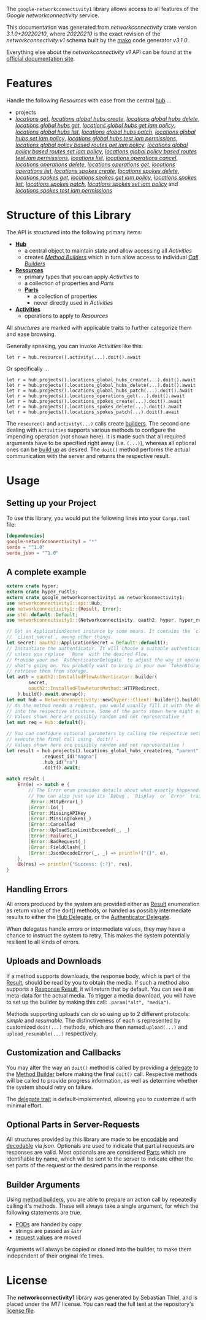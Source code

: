 <!---
DO NOT EDIT !
This file was generated automatically from 'src/mako/api/README.md.mako'
DO NOT EDIT !
-->
The `google-networkconnectivity1` library allows access to all features of the *Google networkconnectivity* service.

This documentation was generated from *networkconnectivity* crate version *3.1.0+20220210*, where *20220210* is the exact revision of the *networkconnectivity:v1* schema built by the [mako](http://www.makotemplates.org/) code generator *v3.1.0*.

Everything else about the *networkconnectivity* *v1* API can be found at the
[official documentation site](https://cloud.google.com/network-connectivity/docs/reference/networkconnectivity/rest).
# Features

Handle the following *Resources* with ease from the central [hub](https://docs.rs/google-networkconnectivity1/3.1.0+20220210/google_networkconnectivity1/Networkconnectivity) ... 

* projects
 * [*locations get*](https://docs.rs/google-networkconnectivity1/3.1.0+20220210/google_networkconnectivity1/api::ProjectLocationGetCall), [*locations global hubs create*](https://docs.rs/google-networkconnectivity1/3.1.0+20220210/google_networkconnectivity1/api::ProjectLocationGlobalHubCreateCall), [*locations global hubs delete*](https://docs.rs/google-networkconnectivity1/3.1.0+20220210/google_networkconnectivity1/api::ProjectLocationGlobalHubDeleteCall), [*locations global hubs get*](https://docs.rs/google-networkconnectivity1/3.1.0+20220210/google_networkconnectivity1/api::ProjectLocationGlobalHubGetCall), [*locations global hubs get iam policy*](https://docs.rs/google-networkconnectivity1/3.1.0+20220210/google_networkconnectivity1/api::ProjectLocationGlobalHubGetIamPolicyCall), [*locations global hubs list*](https://docs.rs/google-networkconnectivity1/3.1.0+20220210/google_networkconnectivity1/api::ProjectLocationGlobalHubListCall), [*locations global hubs patch*](https://docs.rs/google-networkconnectivity1/3.1.0+20220210/google_networkconnectivity1/api::ProjectLocationGlobalHubPatchCall), [*locations global hubs set iam policy*](https://docs.rs/google-networkconnectivity1/3.1.0+20220210/google_networkconnectivity1/api::ProjectLocationGlobalHubSetIamPolicyCall), [*locations global hubs test iam permissions*](https://docs.rs/google-networkconnectivity1/3.1.0+20220210/google_networkconnectivity1/api::ProjectLocationGlobalHubTestIamPermissionCall), [*locations global policy based routes get iam policy*](https://docs.rs/google-networkconnectivity1/3.1.0+20220210/google_networkconnectivity1/api::ProjectLocationGlobalPolicyBasedRouteGetIamPolicyCall), [*locations global policy based routes set iam policy*](https://docs.rs/google-networkconnectivity1/3.1.0+20220210/google_networkconnectivity1/api::ProjectLocationGlobalPolicyBasedRouteSetIamPolicyCall), [*locations global policy based routes test iam permissions*](https://docs.rs/google-networkconnectivity1/3.1.0+20220210/google_networkconnectivity1/api::ProjectLocationGlobalPolicyBasedRouteTestIamPermissionCall), [*locations list*](https://docs.rs/google-networkconnectivity1/3.1.0+20220210/google_networkconnectivity1/api::ProjectLocationListCall), [*locations operations cancel*](https://docs.rs/google-networkconnectivity1/3.1.0+20220210/google_networkconnectivity1/api::ProjectLocationOperationCancelCall), [*locations operations delete*](https://docs.rs/google-networkconnectivity1/3.1.0+20220210/google_networkconnectivity1/api::ProjectLocationOperationDeleteCall), [*locations operations get*](https://docs.rs/google-networkconnectivity1/3.1.0+20220210/google_networkconnectivity1/api::ProjectLocationOperationGetCall), [*locations operations list*](https://docs.rs/google-networkconnectivity1/3.1.0+20220210/google_networkconnectivity1/api::ProjectLocationOperationListCall), [*locations spokes create*](https://docs.rs/google-networkconnectivity1/3.1.0+20220210/google_networkconnectivity1/api::ProjectLocationSpokeCreateCall), [*locations spokes delete*](https://docs.rs/google-networkconnectivity1/3.1.0+20220210/google_networkconnectivity1/api::ProjectLocationSpokeDeleteCall), [*locations spokes get*](https://docs.rs/google-networkconnectivity1/3.1.0+20220210/google_networkconnectivity1/api::ProjectLocationSpokeGetCall), [*locations spokes get iam policy*](https://docs.rs/google-networkconnectivity1/3.1.0+20220210/google_networkconnectivity1/api::ProjectLocationSpokeGetIamPolicyCall), [*locations spokes list*](https://docs.rs/google-networkconnectivity1/3.1.0+20220210/google_networkconnectivity1/api::ProjectLocationSpokeListCall), [*locations spokes patch*](https://docs.rs/google-networkconnectivity1/3.1.0+20220210/google_networkconnectivity1/api::ProjectLocationSpokePatchCall), [*locations spokes set iam policy*](https://docs.rs/google-networkconnectivity1/3.1.0+20220210/google_networkconnectivity1/api::ProjectLocationSpokeSetIamPolicyCall) and [*locations spokes test iam permissions*](https://docs.rs/google-networkconnectivity1/3.1.0+20220210/google_networkconnectivity1/api::ProjectLocationSpokeTestIamPermissionCall)




# Structure of this Library

The API is structured into the following primary items:

* **[Hub](https://docs.rs/google-networkconnectivity1/3.1.0+20220210/google_networkconnectivity1/Networkconnectivity)**
    * a central object to maintain state and allow accessing all *Activities*
    * creates [*Method Builders*](https://docs.rs/google-networkconnectivity1/3.1.0+20220210/google_networkconnectivity1/client::MethodsBuilder) which in turn
      allow access to individual [*Call Builders*](https://docs.rs/google-networkconnectivity1/3.1.0+20220210/google_networkconnectivity1/client::CallBuilder)
* **[Resources](https://docs.rs/google-networkconnectivity1/3.1.0+20220210/google_networkconnectivity1/client::Resource)**
    * primary types that you can apply *Activities* to
    * a collection of properties and *Parts*
    * **[Parts](https://docs.rs/google-networkconnectivity1/3.1.0+20220210/google_networkconnectivity1/client::Part)**
        * a collection of properties
        * never directly used in *Activities*
* **[Activities](https://docs.rs/google-networkconnectivity1/3.1.0+20220210/google_networkconnectivity1/client::CallBuilder)**
    * operations to apply to *Resources*

All *structures* are marked with applicable traits to further categorize them and ease browsing.

Generally speaking, you can invoke *Activities* like this:

```Rust,ignore
let r = hub.resource().activity(...).doit().await
```

Or specifically ...

```ignore
let r = hub.projects().locations_global_hubs_create(...).doit().await
let r = hub.projects().locations_global_hubs_delete(...).doit().await
let r = hub.projects().locations_global_hubs_patch(...).doit().await
let r = hub.projects().locations_operations_get(...).doit().await
let r = hub.projects().locations_spokes_create(...).doit().await
let r = hub.projects().locations_spokes_delete(...).doit().await
let r = hub.projects().locations_spokes_patch(...).doit().await
```

The `resource()` and `activity(...)` calls create [builders][builder-pattern]. The second one dealing with `Activities` 
supports various methods to configure the impending operation (not shown here). It is made such that all required arguments have to be 
specified right away (i.e. `(...)`), whereas all optional ones can be [build up][builder-pattern] as desired.
The `doit()` method performs the actual communication with the server and returns the respective result.

# Usage

## Setting up your Project

To use this library, you would put the following lines into your `Cargo.toml` file:

```toml
[dependencies]
google-networkconnectivity1 = "*"
serde = "^1.0"
serde_json = "^1.0"
```

## A complete example

```Rust
extern crate hyper;
extern crate hyper_rustls;
extern crate google_networkconnectivity1 as networkconnectivity1;
use networkconnectivity1::api::Hub;
use networkconnectivity1::{Result, Error};
use std::default::Default;
use networkconnectivity1::{Networkconnectivity, oauth2, hyper, hyper_rustls};

// Get an ApplicationSecret instance by some means. It contains the `client_id` and 
// `client_secret`, among other things.
let secret: oauth2::ApplicationSecret = Default::default();
// Instantiate the authenticator. It will choose a suitable authentication flow for you, 
// unless you replace  `None` with the desired Flow.
// Provide your own `AuthenticatorDelegate` to adjust the way it operates and get feedback about 
// what's going on. You probably want to bring in your own `TokenStorage` to persist tokens and
// retrieve them from storage.
let auth = oauth2::InstalledFlowAuthenticator::builder(
        secret,
        oauth2::InstalledFlowReturnMethod::HTTPRedirect,
    ).build().await.unwrap();
let mut hub = Networkconnectivity::new(hyper::Client::builder().build(hyper_rustls::HttpsConnector::with_native_roots().https_or_http().enable_http1().enable_http2().build()), auth);
// As the method needs a request, you would usually fill it with the desired information
// into the respective structure. Some of the parts shown here might not be applicable !
// Values shown here are possibly random and not representative !
let mut req = Hub::default();

// You can configure optional parameters by calling the respective setters at will, and
// execute the final call using `doit()`.
// Values shown here are possibly random and not representative !
let result = hub.projects().locations_global_hubs_create(req, "parent")
             .request_id("magna")
             .hub_id("no")
             .doit().await;

match result {
    Err(e) => match e {
        // The Error enum provides details about what exactly happened.
        // You can also just use its `Debug`, `Display` or `Error` traits
         Error::HttpError(_)
        |Error::Io(_)
        |Error::MissingAPIKey
        |Error::MissingToken(_)
        |Error::Cancelled
        |Error::UploadSizeLimitExceeded(_, _)
        |Error::Failure(_)
        |Error::BadRequest(_)
        |Error::FieldClash(_)
        |Error::JsonDecodeError(_, _) => println!("{}", e),
    },
    Ok(res) => println!("Success: {:?}", res),
}

```
## Handling Errors

All errors produced by the system are provided either as [Result](https://docs.rs/google-networkconnectivity1/3.1.0+20220210/google_networkconnectivity1/client::Result) enumeration as return value of
the doit() methods, or handed as possibly intermediate results to either the 
[Hub Delegate](https://docs.rs/google-networkconnectivity1/3.1.0+20220210/google_networkconnectivity1/client::Delegate), or the [Authenticator Delegate](https://docs.rs/yup-oauth2/*/yup_oauth2/trait.AuthenticatorDelegate.html).

When delegates handle errors or intermediate values, they may have a chance to instruct the system to retry. This 
makes the system potentially resilient to all kinds of errors.

## Uploads and Downloads
If a method supports downloads, the response body, which is part of the [Result](https://docs.rs/google-networkconnectivity1/3.1.0+20220210/google_networkconnectivity1/client::Result), should be
read by you to obtain the media.
If such a method also supports a [Response Result](https://docs.rs/google-networkconnectivity1/3.1.0+20220210/google_networkconnectivity1/client::ResponseResult), it will return that by default.
You can see it as meta-data for the actual media. To trigger a media download, you will have to set up the builder by making
this call: `.param("alt", "media")`.

Methods supporting uploads can do so using up to 2 different protocols: 
*simple* and *resumable*. The distinctiveness of each is represented by customized 
`doit(...)` methods, which are then named `upload(...)` and `upload_resumable(...)` respectively.

## Customization and Callbacks

You may alter the way an `doit()` method is called by providing a [delegate](https://docs.rs/google-networkconnectivity1/3.1.0+20220210/google_networkconnectivity1/client::Delegate) to the 
[Method Builder](https://docs.rs/google-networkconnectivity1/3.1.0+20220210/google_networkconnectivity1/client::CallBuilder) before making the final `doit()` call. 
Respective methods will be called to provide progress information, as well as determine whether the system should 
retry on failure.

The [delegate trait](https://docs.rs/google-networkconnectivity1/3.1.0+20220210/google_networkconnectivity1/client::Delegate) is default-implemented, allowing you to customize it with minimal effort.

## Optional Parts in Server-Requests

All structures provided by this library are made to be [encodable](https://docs.rs/google-networkconnectivity1/3.1.0+20220210/google_networkconnectivity1/client::RequestValue) and 
[decodable](https://docs.rs/google-networkconnectivity1/3.1.0+20220210/google_networkconnectivity1/client::ResponseResult) via *json*. Optionals are used to indicate that partial requests are responses 
are valid.
Most optionals are are considered [Parts](https://docs.rs/google-networkconnectivity1/3.1.0+20220210/google_networkconnectivity1/client::Part) which are identifiable by name, which will be sent to 
the server to indicate either the set parts of the request or the desired parts in the response.

## Builder Arguments

Using [method builders](https://docs.rs/google-networkconnectivity1/3.1.0+20220210/google_networkconnectivity1/client::CallBuilder), you are able to prepare an action call by repeatedly calling it's methods.
These will always take a single argument, for which the following statements are true.

* [PODs][wiki-pod] are handed by copy
* strings are passed as `&str`
* [request values](https://docs.rs/google-networkconnectivity1/3.1.0+20220210/google_networkconnectivity1/client::RequestValue) are moved

Arguments will always be copied or cloned into the builder, to make them independent of their original life times.

[wiki-pod]: http://en.wikipedia.org/wiki/Plain_old_data_structure
[builder-pattern]: http://en.wikipedia.org/wiki/Builder_pattern
[google-go-api]: https://github.com/google/google-api-go-client

# License
The **networkconnectivity1** library was generated by Sebastian Thiel, and is placed 
under the *MIT* license.
You can read the full text at the repository's [license file][repo-license].

[repo-license]: https://github.com/Byron/google-apis-rsblob/main/LICENSE.md

